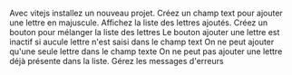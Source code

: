 Avec vitejs installez un nouveau projet.
Créez un champ text pour ajouter une lettre en majuscule.
Affichez la liste des lettres ajoutés.
Créez un bouton pour mélanger la liste des lettres
Le bouton ajouter une lettre est inactif si aucule lettre n'est saisi dans le champ text
On ne peut ajouter qu'une seule lettre dans le champ texte
On ne peut pas ajouter une lettre déjà présente dans la liste.
Gérez les messages d'erreurs